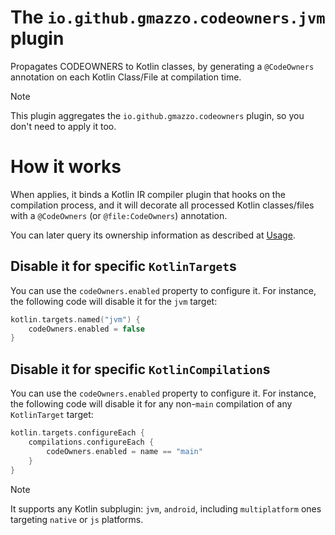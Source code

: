 # The `io.github.gmazzo.codeowners.jvm` plugin
Propagates CODEOWNERS to Kotlin classes, by generating a `@CodeOwners` annotation on each Kotlin Class/File at compilation time.

> [!NOTE]
> This plugin aggregates the `io.github.gmazzo.codeowners` plugin, so you don't need to apply it too.

# How it works
When applies, it binds a Kotlin IR compiler plugin that hooks on the compilation process, and it will decorate all processed Kotlin classes/files with a `@CodeOwners` (or `@file:CodeOwners`) annotation.

You can later query its ownership information as described at [Usage](./README.md#usage).

## Disable it for specific `KotlinTarget`s
You can use the `codeOwners.enabled` property to configure it.
For instance, the following code will disable it for the `jvm` target:
```kotlin
kotlin.targets.named("jvm") {
    codeOwners.enabled = false
}
```

## Disable it for specific `KotlinCompilation`s
You can use the `codeOwners.enabled` property to configure it.
For instance, the following code will disable it for any non-`main` compilation of any `KotlinTarget` target:
```kotlin
kotlin.targets.configureEach {
    compilations.configureEach {
        codeOwners.enabled = name == "main"
    }
}
```

> [!NOTE]
> It supports any Kotlin subplugin: `jvm`, `android`, including `multiplatform` ones targeting `native` or `js` platforms.
